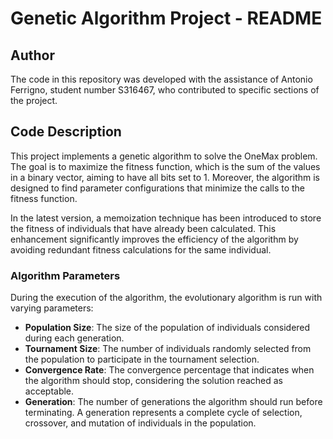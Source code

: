 
# Genetic Algorithm Project - README

## Author
The code in this repository was developed with the assistance of Antonio Ferrigno, student number S316467, who contributed to specific sections of the project.

## Code Description
This project implements a genetic algorithm to solve the OneMax problem. The goal is to maximize the fitness function, which is the sum of the values in a binary vector, aiming to have all bits set to 1. Moreover, the algorithm is designed to find parameter configurations that minimize the calls to the fitness function.

In the latest version, a memoization technique has been introduced to store the fitness of individuals that have already been calculated. This enhancement significantly improves the efficiency of the algorithm by avoiding redundant fitness calculations for the same individual.

### Algorithm Parameters
During the execution of the algorithm, the evolutionary algorithm is run with varying parameters:

- **Population Size**: The size of the population of individuals considered during each generation.
- **Tournament Size**: The number of individuals randomly selected from the population to participate in the tournament selection.
- **Convergence Rate**: The convergence percentage that indicates when the algorithm should stop, considering the solution reached as acceptable.
- **Generation**: The number of generations the algorithm should run before terminating. A generation represents a complete cycle of selection, crossover, and mutation of individuals in the population.
